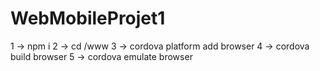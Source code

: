 # WebMobileProjet1

1 -> npm i 2 -> cd /www 3 -> cordova platform add browser 4 -> cordova build browser 5 -> cordova emulate browser
